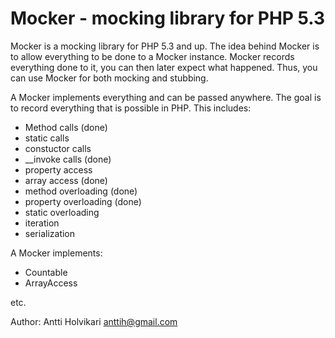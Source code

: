 Mocker - mocking library for PHP 5.3
====================================

Mocker is a mocking library for PHP 5.3 and up. The idea behind Mocker is to
allow everything to be done to a Mocker instance. Mocker records everything done
to it, you can then later expect what happened. Thus, you can use Mocker for
both mocking and stubbing.

A Mocker implements everything and can be passed anywhere. The goal is to record
everything that is possible in PHP. This includes:

* Method calls (done)
* static calls
* constuctor calls
* __invoke calls (done)
* property access
* array access (done)
* method overloading (done)
* property overloading (done)
* static overloading
* iteration
* serialization

A Mocker implements:

* Countable
* ArrayAccess

etc.

Author: Antti Holvikari <anttih@gmail.com>
